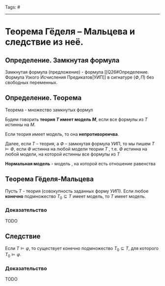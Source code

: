 Tags: #

---
# Теорема Гёделя – Мальцева и следствие из неё.

## Определение. Замкнутая формула
Замкнутая формула (предложение) - формула [[Q26#Определение. Формула Узкого Исчисления Предикатов|УИП]] в сигнатуре $(Ф, П)$ без свободных переменных.

## Определение. Теорема
Теорема - множество замкнутых формул

Будем говорить **теория $T$ имеет модель $M$**, если все формулы из $T$ истинны на $M$.

Если теория имеет модель, то она **непротивореичва**.

Далее, если $T$ – теория, а $Ф$ – замкнутая формула УИП, то мы пишем $T \models Ф$, если $Ф$ истинна на любой модели теории $T$ , т.е. $Ф$ истинна на любой модели, на которой истинны все формулы из $T$ 

**Нормальная модель** - модель , на которой есть отношение равенства

## Теорема Гёделя-Мальцева
Пусть $T$ - теория (совокупность заданных форму УИП). Если любое **конечно** подмножество $T_0 \subseteq T$ имеет модель, то $T$ имеет модель.

### Доказательство
TODO

## Следствие
Если $T \models \varphi$, то существует конечно подмножество $T_0 \subseteq T$, для которого $T_0 \models \varphi$.

### Доказательство
TODO

